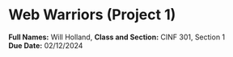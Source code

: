 # Web Warriors (Project 1)

**Full Names:** Will Holland, 
**Class and Section:** CINF 301, Section 1  
**Due Date:** 02/12/2024

